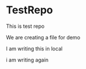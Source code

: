 # TestRepo
This is test repo

We are creating a file for demo

I am writing this in local


i am writing again